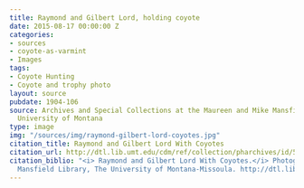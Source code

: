 ```yaml
---
title: Raymond and Gilbert Lord, holding coyote
date: 2015-08-17 00:00:00 Z
categories:
- sources
- coyote-as-varmint
- Images
tags:
- Coyote Hunting
- Coyote and trophy photo
layout: source
pubdate: 1904-106
source: Archives and Special Collections at the Maureen and Mike Mansfield Library,
  University of Montana
type: image
img: "/sources/img/raymond-gilbert-lord-coyotes.jpg"
citation_title: Raymond and Gilbert Lord With Coyotes
citation_url: http://dtl.lib.umt.edu/cdm/ref/collection/pharchives/id/5868
citation_biblio: "<i> Raymond and Gilbert Lord With Coyotes.</i> Photograph, 1905[?]
  Mansfield Library, The University of Montana-Missoula. http://dtl.lib.umt.edu/cdm/ref/collection/pharchives/id/5868"
---
```


